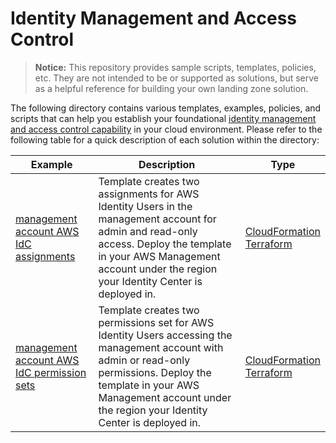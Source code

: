 # Identity Management and Access Control

> **Notice:** This repository provides sample scripts, templates, policies, etc. They are not intended to be or supported as solutions, but serve as a helpful reference for building your own landing zone solution.

The following directory contains various templates, examples, policies, and scripts that can help you establish your foundational [identity management and access control capability](https://aws.amazon.com/solutions/guidance/identity-management-and-access-control-on-aws/) in your cloud environment. Please refer to the following table for a quick description of each solution within the directory:

| Example | Description | Type |
| --------------- | ----------- | ---- |
| [management account AWS IdC assignments](./management-account-aws-idc-assignments/) |  Template creates two assignments for AWS Identity Users in the management account for admin and read-only access. Deploy the template in your AWS Management account under the region your Identity Center is deployed in. | [CloudFormation](./management-account-aws-idc-assignments/cfn-management-account-aws-idc-assignments.yaml) <br /> [Terraform](./management-account-aws-idc-assignments/tf-management-account-aws-idc-assignments/)|
| [management account AWS IdC permission sets](./management-account-aws-idc-permission-sets/) | Template creates two permissions set for AWS Identity Users accessing the management account with admin or read-only permissions. Deploy the template in your AWS Management account under the region your Identity Center is deployed in. | [CloudFormation](./management-account-aws-idc-permission-sets/cfn-ma-aws-idc-permission-sets.yaml) <br /> [Terraform](./management-account-aws-idc-permission-sets/tf-ma-aws-idc-permission-sets/)|
